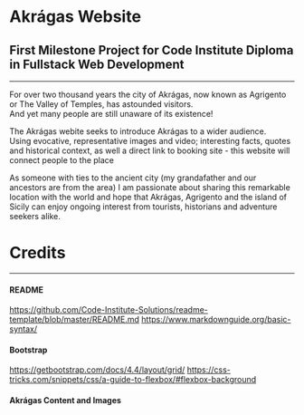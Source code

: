 # Akrágas Website
## First Milestone Project for Code Institute Diploma in Fullstack Web Development

***

For over two thousand years the city of Akrágas, now known as Agrigento or The Valley of Temples, has astounded visitors.<br>
And yet many people are still unaware of its existence!<br>

The Akrágas webite seeks to introduce Akrágas to a wider audience.<br>
Using evocative, representative images and video; interesting facts, quotes and historical context, as well a direct link to booking site - this website will connect people to the place <br>

As someone with ties to the ancient city (my grandafather and our ancestors are from the area) I am passionate about sharing this remarkable location with the world and hope that Akrágas, Agrigento and the island of Sicily can enjoy ongoing interest from tourists, historians and adventure seekers alike.

# Credits

***

#### README

<https://github.com/Code-Institute-Solutions/readme-template/blob/master/README.md>
<https://www.markdownguide.org/basic-syntax/>

#### Bootstrap

<https://getbootstrap.com/docs/4.4/layout/grid/>
<https://css-tricks.com/snippets/css/a-guide-to-flexbox/#flexbox-background>

#### Akrágas Content and Images


